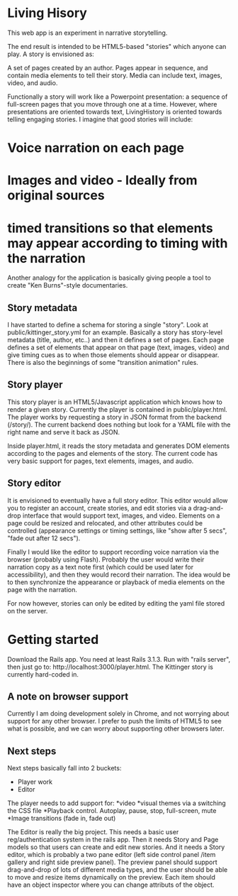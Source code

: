 Living Hisory
=============

This web app is an experiment in narrative storytelling.

The end result is intended to be HTML5-based "stories" which anyone can play.
A story is envisioned as:

 A set of pages created by an author. Pages appear in sequence, and contain media elements to 
 tell their story. Media can include text, images, video, and audio. 

Functionally a story will work like a Powerpoint presentation: a sequence of full-screen pages
that you move through one at a time. However, where presentations are oriented towards text,
LivingHistory is oriented towards telling engaging stories. I imagine that good stories
will include:
# Voice narration on each page
# Images and video - Ideally from original sources
# timed transitions so that elements may appear according to timing with the narration

Another analogy for the application is basically giving people a tool to create
"Ken Burns"-style documentaries. 

Story metadata
------------------

I have started to define a schema for storing a single "story". Look at public/kittinger_story.yml
for an example. Basically a story has story-level metadata (title, author, etc..) and then
it defines a set of pages. Each page defines a set of elements that appear on that page
(text, images, video) and give timing cues as to when those elements should appear or
disappear. There is also the beginnings of some "transition animation" rules.

Story player
----------------

This story player is an HTML5/Javascript application which knows how to render a given
story. Currently the player is contained in public/player.html. The player works by
requesting a story in JSON format from the backend (/story/<name>). The current backend
does nothing but look for a YAML file with the right name and serve it back as JSON.

Inside player.html, it reads the story metadata and generates DOM elements according
to the pages and elements of the story. The current code has very basic support
for pages, text elements, images, and audio.

Story editor
-----------------

It is envisioned to eventually have a full story editor. This editor would allow you
to register an account, create stories, and edit stories via a drag-and-drop interface
that would support text, images, and video. Elements on a page could be resized and
relocated, and other attributes could be controlled (appearance settings or timing
settings, like "show after 5 secs", "fade out after 12 secs").

Finally I would like the editor to support recording voice narration via the browser
(probably using Flash). Probably the user would write their narration copy as a text
note first (which could be used later for accessibility), and then they would record
their narration. The idea would be to then synchronize the appearance or playback of 
media elements on the page with the narration.

For now however, stories can only be edited by editing the yaml file stored on the server.

Getting started
=====================

Download the Rails app. You need at least Rails 3.1.3. Run with "rails server", then
just go to: http://localhost:3000/player.html. The Kittinger story is currently
hard-coded in.

A note on browser support
--------------------------

Currently I am doing development solely in Chrome, and not worrying about support for any
other browser. I prefer to push the limits of HTML5 to see what is possible, and we can
worry about supporting other browsers later.

Next steps
--------------------------

Next steps basically fall into 2 buckets:
* Player work
* Editor

The player needs to add support for:
*video
*visual themes via a switching the CSS file
*Playback control. Autoplay, pause, stop, full-screen, mute
*Image transitions (fade in, fade out)

The Editor is really the big project. This needs a basic user reg/authentication system
in the rails app. Then it needs Story and Page models so that users can create and
edit new stories. And it needs a Story editor, which is probably a two pane
editor (left side control panel /item gallery and right side preview panel). The
preview panel should support drag-and-drop of lots of different media types, and
the user should be able to move and resize items dynamically on the preview. Each item
should have an object inspector where you can change attributs of the object.






